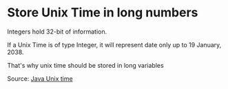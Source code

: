 # Store Unix Time in long numbers

Integers hold 32-bit of information.

If a Unix Time is of type Integer, it will represent date only up to 19 January, 2038.

That's why unix time should be stored in long variables

Source: [Java Unix time](https://zetcode.com/java/unixtime/)